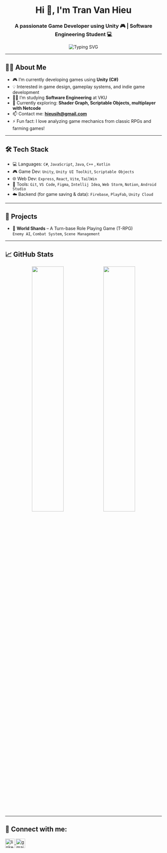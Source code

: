 <h1 align="center">Hi 👋, I'm Tran Van Hieu</h1>
<h3 align="center">A passionate Game Developer using Unity 🎮 | Software Engineering Student 💻</h3>

<p align="center">
  <img src="https://readme-typing-svg.herokuapp.com?font=Fira+Code&duration=2000&pause=1000&center=true&vCenter=true&width=550&lines=Welcome+to+my+GitHub!;I+build+2D+and+3D+games+with+Unity;Passionate+about+game+mechanics+%26+game+design!" alt="Typing SVG" />
</p>

---

## 👨‍💻 About Me

- 🎮 I’m currently developing games using **Unity (C#)**  
- 💡 Interested in game design, gameplay systems, and indie game development  
- 👨‍🎓 I’m studying **Software Engineering** at VKU  
- 🌱 Currently exploring: **Shader Graph, Scriptable Objects, multiplayer with Netcode**  
- 📫 Contact me: **hieusih@gmail.com**  
- ⚡ Fun fact: I love analyzing game mechanics from classic RPGs and farming games!

---

## 🛠️ Tech Stack

- 💻 Languages: `C#`, `JavaScript`, `Java`, `C++` , `Kotlin`
- 🎮 Game Dev: `Unity`, `Unity UI Toolkit`, `Scriptable Objects`
- 🌐 Web Dev: `Express`, `React`, `Vite`, `TailWin`
- 🔧 Tools: `Git`, `VS Code`, `Figma`, `Intellij Idea`, `Web Storm`, `Notion`, `Android Studio`
- ☁️ Backend (for game saving & data): `Firebase`, `PlayFab`, `Unity Cloud`

---

## 🚀 Projects

- 🔹 **World Shards** – A Turn-base Role Playing Game (T-RPG)  
  `Enemy AI`, `Combat System`, `Scene Management`

---

## 📈 GitHub Stats

<p align="center">
  <img src="https://github-readme-stats.vercel.app/api?username=DylasCoding&show_icons=true&theme=tokyonight" width="45%" />
  <img src="https://github-readme-streak-stats.herokuapp.com?user=DylasCoding&theme=tokyonight&hide_border=false" width="45%" />
</p>

---

## 🔗 Connect with me:

<p align="left">
  <a href="https://www.linkedin.com/in/vwnhius/" target="_blank">
    <img align="center" src="https://cdn.jsdelivr.net/npm/simple-icons@v3/icons/linkedin.svg" alt="linkedin" height="30" width="30" />
  </a>
  <a href="mailto:hieusih@gmail.com">
    <img align="center" src="https://cdn.jsdelivr.net/npm/simple-icons@v3/icons/gmail.svg" alt="gmail" height="30" width="30" />
  </a>
</p>
